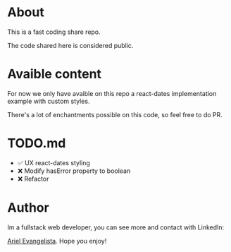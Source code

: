 # About

This is a fast coding share repo.

The code shared here is considered public.

# Avaible content

For now we only have avaible on this repo a react-dates implementation example with custom styles.

There's a lot of enchantments possible on this code, so feel free to do PR.

# TODO.md

- ✅ UX react-dates styling
- ❌ Modify hasError property to boolean
- ❌ Refactor

# Author

Im a fullstack web developer, you can see more and contact with LinkedIn:

[Ariel Evangelista](https://www.linkedin.com/in/ariel-evangelista-a4677614b/). Hope you enjoy!
